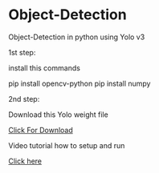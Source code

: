 # Object-Detection
Object-Detection in python using Yolo v3

1st step:

install this commands

pip install opencv-python
pip install numpy

2nd step:

Download this Yolo weight file

[Click For Download](https://drive.google.com/file/d/1RUiHahVrcSIPm7Rf-Xv8_A5jbVzlNelh/view?usp=sharing)


Video tutorial how to setup and run

[Click here]()
